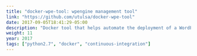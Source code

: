 ```yaml
---
title: "docker-wpe-tool: wpengine management tool"
link: "https://github.com/utulsa/docker-wpe-tool"
date: 2017-09-05T18:41:29-05:00
description: "Docker tool that helps automate the deployment of a WordPress install to WPEngine."
weight: 11
year: 2017
tags: ["python2.7", "docker", "continuous-integration"]
---
```


